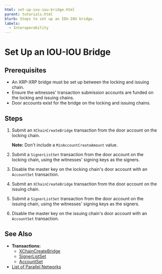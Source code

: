 ```yaml
---
html: set-up-iou-iou-bridge.html
parent: tutorials.html
blurb: Steps to set up an IOU-IOU bridge.
labels:
  - Interoperability
---
```

# Set Up an IOU-IOU Bridge


## Prerequisites

- An XRP-XRP bridge must be set up between the locking and issuing chain.
- Ensure the witnesses' transaction submission accounts are funded on the locking and issuing chains.
- Door accounts exist for the bridge on the locking and issuing chains.


## Steps

1. Submit an `XChainCreateBridge` transaction from the door account on the locking chain.
  
    **Note:** Don't include a `MinAccountCreateAmount` value.

2. Submit a `SignerListSet` transaction from the door account on the locking chain, using the witnesses' signing keys as the signers.
   
3. Disable the master key on the locking chain's door account with an `AccountSet` transaction.
   
4. Submit an `XChainCreateBridge` transaction from the door account on the issuing chain.

5. Submit a `SignerListSet` transaction from the door account on the issuing chain, using the witnesses' signing keys as the signers.

6. Disable the master key on the issuing chain's door account with an `AccountSet` transaction.


## See Also

- **Transactions:**
  - [XChainCreateBridge](../transaction-types/xchaincreatebridge.md)
  - [SignerListSet](https://xrpl.org/signerlistset.html)
  - [AccountSet](https://xrpl.org/accountset.html)
- [List of Parallel Networks](../parallel-networks-list.md)